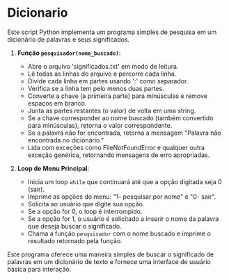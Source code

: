 # Dicionario
 
Este script Python implementa um programa simples de pesquisa em um dicionário de palavras e seus significados.

1. **Função `pesquisador(nome_buscado)`**:
   - Abre o arquivo 'significados.txt' em modo de leitura.
   - Lê todas as linhas do arquivo e percorre cada linha.
   - Divide cada linha em partes usando ':' como separador.
   - Verifica se a linha tem pelo menos duas partes.
   - Converte a chave (a primeira parte) para minúsculas e remove espaços em branco.
   - Junta as partes restantes (o valor) de volta em uma string.
   - Se a chave corresponder ao nome buscado (também convertido para minúsculas), retorna o valor correspondente.
   - Se a palavra não for encontrada, retorna a mensagem "Palavra não encontrada no dicionário."
   - Lida com exceções como FileNotFoundError e qualquer outra exceção genérica, retornando mensagens de erro apropriadas.

2. **Loop de Menu Principal**:
   - Inicia um loop `while` que continuará até que a opção digitada seja 0 (sair).
   - Imprime as opções do menu: "1- pesquisar por nome" e "0- sair".
   - Solicita ao usuário que digite sua opção.
   - Se a opção for 0, o loop é interrompido.
   - Se a opção for 1, o usuário é solicitado a inserir o nome da palavra que deseja buscar o significado.
   - Chama a função `pesquisador` com o nome buscado e imprime o resultado retornado pela função.

Este programa oferece uma maneira simples de buscar o significado de palavras em um dicionário de texto e fornece uma interface de usuário básica para interação.
